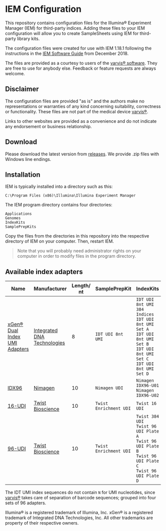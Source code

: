 # IEM Configuration
This repository contains configuration files for the Illumina® Experiment Manager (IEM) for third-party indices. Adding these files to your IEM configuration will allow you to create SampleSheets using IEM for third-party library kits.

The configuration files were created for use with IEM 1.18.1 following the instructions in the [IEM Software Guide](https://emea.support.illumina.com/content/dam/illumina-support/documents/documentation/software_documentation/iem/illumina-experiment-manager-software-guide-15031335-08.pdf) from December 2018.

The files are provided as a courtesy to users of the [varvis® software](https://www.varvis.com). They are free to use for anybody else. Feedback or feature requests are always welcome.

## Disclaimer

The configuration files are provided "as is" and the authors make no representations or warranties of any kind concerning suitability, correctness or functionality. These files are not part of the medical device [varvis®](https://www.varvis.com).

Links to other websites are provided as a convenience and do not indicate any endorsement or business relationship.

## Download

Please download the latest version from [releases](https://github.com/limbus-medtec/iem/releases/latest). We provide .zip files with Windows line endings.

## Installation

IEM is typically installed into a directory such as this:

```
C:\Program Files (x86)\Illumina\Illumina Experiment Manager
```

The IEM program directory contains four directories:

```
Applications
Genomes
IndexKits
SamplePrepKits
```

Copy the files from the directories in this repository into the respective directory of IEM on your computer. Then, restart IEM. 

> Note that you will probably need administrator rights on your computer in order to modify files in the program directory.

## Available index adapters

| Name                                                         | Manufacturer                                                 | Length/ nt | SamplePrepKit          | IndexKits                                                    |
| ------------------------------------------------------------ | ------------------------------------------------------------ | ---------- | ---------------------- | ------------------------------------------------------------ |
| [xGen® Dual Index UMI Adapters](www.idtdna.com/UMI-techaccess) | [Integrated DNA Technologies](https://eu.idtdna.com/pages/products/next-generation-sequencing/adapters) | 8          | `IDT UDI 8nt UMI`      | `IDT UDI 8nt UMI 384 Indices` <br />`IDT UDI 8nt UMI Set A` <br />`IDT UDI 8nt UMI Set B` <br />`IDT UDI 8nt UMI Set C` <br />`IDT UDI 8nt UMI Set D` |
| [IDX96](https://www.nimagen.com/shop/products/idx96-u01/index-primer-plate-and-nbsp-u01-96-unique-dual-indexes) | [Nimagen](https://www.nimagen.com/)                          | 10         | `Nimagen UDI`          | `Nimagen IDX96-U01`<br />`Nimagen IDX96-U02`                 |
| [16-UDI](https://www.twistbioscience.com/resources/twist-universal-adapter-system) | [Twist Bioscience](https://www.twistbioscience.com/)         | 10         | `Twist Enrichment UDI` | `Twist 16 UDI`                                               |
| [96-UDI](https://www.twistbioscience.com/resources/twist-universal-adapter-system) | [Twist Bioscience](https://www.twistbioscience.com/)         | 10         | `Twist Enrichment UDI` | `Twist 384 UDI`<br />`Twist 96 UDI Plate A`<br />`Twist 96 UDI Plate B`<br />`Twist 96 UDI Plate C`<br />`Twist 96 UDI Plate D` |

The IDT UMI index sequences do not contain `N` for UMI nucleotides, since [varvis®](https://www.varvis.com) takes care of separation of barcode sequences; grouped into four sets of 96 adapters.

Illumina® is a registered trademark of Illumina, Inc. xGen® is a registered trademark of Integrated DNA Technologies, Inc. All other trademarks are property of their respective owners.